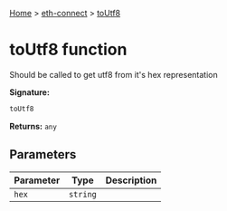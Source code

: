 [Home](./index) &gt; [eth-connect](./eth-connect.md) &gt; [toUtf8](./eth-connect.toutf8.md)

# toUtf8 function

Should be called to get utf8 from it's hex representation

**Signature:**
```javascript
toUtf8
```
**Returns:** `any`

## Parameters

|  Parameter | Type | Description |
|  --- | --- | --- |
|  `hex` | `string` |  |

